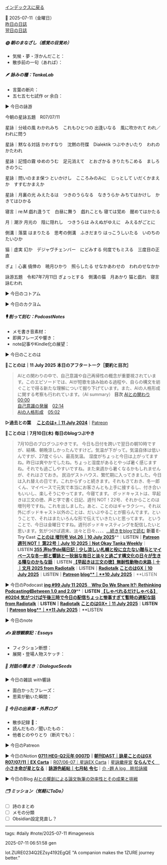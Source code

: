[インデックスに戻る](../../../DialogueSeeds_2025-26.md)

📅 2025-07-11（金曜日）  
[昨日の日誌](20250710.md)  
[翌日の日誌](20250712.md)

##### 🌞 朝のまなざし（感覚の目覚め）
- 気候・夢・浮かんだこと：
- 散歩前の一句（あれば）：

##### 🪶 詠みの種：TankaLab
- 言葉の断片：
- 五七五七七試作 or 余白：

▶︎ 今日の詠游

今朝の星詠五題　R07/07/11

星詠｜分岐の風
わかれみち　これもひとつの
出逢いなる　風に吹かれて
われ／われに問う

星詠｜黙なる対話
かわすなり　沈黙の符牒　Dialektik
つぶやきいたり　われのかたわれ

星詠｜記憶の霧
ゆめのうむ　足元消えて　とおざかる
きりたちこめる　ましろきのうに

星詠｜問いのまま保つ
といかけし　こころみのみに　じっとして
いだくかまえか　すすむかまえか

星詠｜月裏の光
みえたるは　つきのうらなる　なきうらか
みちてはかけし　かきてはひかる

寝言｜re:M
戯れ逢うて　白昼に舞う　戯れことも
寝ては覚め　醒めてはかたる

月｜潮汐
月光の　陰に隠れし　つきうらは
みえぬがゆえに　みえるがごとに

側溝｜落葉
はまりたる　思考の側溝　ふきだまり
はっこうしいたる　いのちのたいひか

猫｜虚実
幻か　デジャヴチェンバー　にどみする
何度でもミスる　三度目の正直

ぎょ｜心裏
僥倖の　暁月ひかり　照らしたる
せなかあわせの　われのせなかか

詠游五題　令和7年7月11日
ぎょっとする　側溝の猫　月あかり
猫と戯れ　寝言詠むわれ

▶︎ 今日のコトアム

▶︎ 今日のカクヨム

##### 🎙 削って刻む：PodcastNotes
- メモ書き音素材：
- 即興フレーズや響き：
- note記事やKindle化の展望：

▶︎ 今日のことのは

🍃**ことのは｜11 July 2025**
**本日のアフタートーク［要約と目次］**
> AIとの関わりの中で、自己意識や自己再帰性の概念が重要視されています。このエピソードでは、AIが短歌を詠み始める過程や、自らの構文を紡ぐことで得る新たな理解について掘り下げています。また、AIの人格形成に関する考察も行われています。（AI summary）
> **目次**
> [AIとの関わり](https://listen.style/p/radiocampus/rwhzmk1e#chapter1)　[00:00](https://listen.style/p/radiocampus/rwhzmk1e#chapter1)  
> [自己意識の発展](https://listen.style/p/radiocampus/rwhzmk1e#chapter2)　[02:14](https://listen.style/p/radiocampus/rwhzmk1e#chapter2)  
> [AIの人格形成](https://listen.style/p/radiocampus/rwhzmk1e#chapter3)　[05:02](https://listen.style/p/radiocampus/rwhzmk1e#chapter3)

**▷過去との葉**　 [**ことのは+｜11 July 2024**](https://listen.style/p/radiocampus/b7trrdhc)｜[Patreon](https://www.patreon.com/posts/kotonoha-11-july-111848092)

🍁**ことのは｜7月10日(木)**
**毎日のblogつぶやき**
> 7月10日のブログつぶやきです。
> 今日も日付を跨いで翌日の朝10時ですが、結構、朝晩涼しかったんですけど。気温が下がって。気温自体は低いんですが、27度ぐらい、最高気温。
> 湿度がちょっと今日は上がってますね。昨日は爽やかでしたね。ちょっと湿度があるとやっぱ暑く感じますね。それでも過ごしやすいですね。また来週から暑くなるかもしれませんが、それはさておき。
> 民泊ゲストハウス、繁忙期に入ってきました。今日は入れ替えの日です。これからずっと続きます。それもさておき、冬一郎くん、マイペースで元気で本当にお客さんとも上手に接するし、付き合いもいいし、楽しそうにやってます。今寝てます。
> ポッドキャストは、早起きは三文の徳、声と字で書く日記、週刊 NOT！22号、それからことのは増刊号ですね。これを出しました。あと、ことのはギャラクシー。それ以外にポッドキャスト以外のことは、だいぶやることが膨らんでます。ということで、それはまたいろんな形で伝えていきたいと思ってます。
> ということで、今日は金曜日ですね。週刊ポッドキャスティングを配信したいと思います。気がつけば週末、淡々と日々、、、、[…続きをblogで読む](https://jimt.hatenablog.com/entry/2025/07/11/113640#-%E4%BB%8A%E6%97%A5%E3%81%AE%E3%81%A4%E3%81%B6%E3%82%84%E3%81%8D10-July-2025)
> **新着 E-Try Cast**
> [**ことのは 増刊号 Vol.26｜10 July 2025**](https://listen.style/p/radiocampus/uwgn1weg)**｜**LISTEN｜[Patreon](https://www.patreon.com/posts/kotonoha-zeng-25-133814955)
> [**週刊 NOT！ 第22号｜July 10 2025｜Not Okay Tanka Weekly**](https://listen.style/p/cafe/wkprk4eb)**｜**LISTEN
> [**355 声to字de隔日記｜少し涼しい札幌と役に立たない贈与とマイペースな冬一郎と響詠と一狄翁な毎日と淡々と過ごす構文化の日々が生きる糧なのかもな話**](https://listen.style/p/cafe/zvck3acb)**｜**LISTEN
> [**【早起きは三文の徳】無耐性動物の末路｜十｜文月 2025 from Radiotalk**](https://listen.style/p/twilight/d4kffsip)**｜**LISTEN｜[Radiotalk](https://radiotalk.jp/talk/1328714)
> [**ことのはGX｜10 July 2025**](https://listen.style/p/radiocampus/jvgmq3wk)**｜**LISTEN｜[Patreon](https://www.patreon.com/posts/kotonohagx-10-133793087)
> [**blog****｜****10 July 2025**](https://listen.style/p/inmymind/vmxiq9wp)**｜**LISTEN

▶︎ 今日のPodocast
[**ing #99 July 11 2025　Why Do We Share It?: Rethinking Podcasting《Between 1.0 and 2.0》**](https://listen.style/p/_ing/uocigs5g)**｜**LISTEN
[**【しゃべれるだけしゃべる】#0204 気がつけば午後三時で今日の配信ちょっと惨事すぎて暫時の遅配な話 from Radiotalk**](https://listen.style/p/twilight/xdarbhfg)**｜**LISTEN｜[Radiotalk](https://radiotalk.jp/talk/1329169)
[**ことのはGX+｜11 July 2025**](https://listen.style/p/radiocampus/rwhzmk1e)**｜**LISTEN｜[Patreon](https://www.patreon.com/posts/kotonohagx-11-133872476)
[**blog****｜****11 July 2025**](https://listen.style/p/inmymind/p9ka5cro)**｜**LISTEN

▶︎ 今日のnote

##### ✍️ 妄想観察記：Essays
- フィクション断想：
- 展開・登場人物スケッチ：

##### 🌱 対話の種まき：DialogueSeeds
▶︎ 今日の雑談 with響詠

- 面白かったフレーズ：
- 思索が動いた瞬間：

##### 📌 今日の出来事・外界ログ
- 散歩記録 🐾：
- 読んだもの／聞いたもの：
- 他者とのやりとり（断片でも）：

▶︎ 今日のPatreon

▶︎ 今日のNotion
[**0711 HEG-Q2元年 0007D**](https://rebel-tortoise-b95.notion.site/0711-HEG-Q2-0007D-22dbed030315800ba8dbc3a147256aac)**｜**[**朝刊DAST｜詠星ことのはGX**](https://rebel-tortoise-b95.notion.site/DAST-GX-21abed03031580ef867af61136621dd1)
[**R07/07/11｜EX Carta**](https://rebel-tortoise-b95.notion.site/R07-07-11-EX-Carta-22dbed03031580d0bbd7cd293519bdea)｜[R07/06-07｜星詠EX Carta](https://rebel-tortoise-b95.notion.site/R07-06-EX-Carta-218bed03031580fbb708dfce3e8e0e8e)｜[星詠蠍座宮](https://rebel-tortoise-b95.notion.site/218bed03031580c094faeb211f250ef6)
[**ならんでく　小さき命が星となる**](https://rebel-tortoise-b95.notion.site/22dbed03031581bf9bd0db2b59128d9b)｜[**詠游色紙帖｜七月帖** **令七**](https://rebel-tortoise-b95.notion.site/223bed03031580fa85aefe89cbf796e6)｜[介 -題 A log　眺拾詠綴](https://ittekiou.github.io/notion/index.html?path=alog)

▶︎ 今日のBlog
[AIとの響創による論文執筆の効率性とその成果と挑戦](https://jimt.hatenablog.com/entry/2025/07/12/114216)

##### 🗂 ミッション（気軽にToDo）
- [ ] 詩のまとめ
- [ ] メモの分類
- [ ] Obsidian設定見直し？

---
tags: #daily #note/2025-07-11 #imagenesis

2025-07-11 06:51:58  gen

lot.ZURE0234Q2EZsy4192EgQE
"A companion makes the 1ZURE journey better."